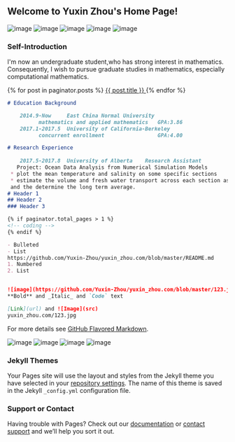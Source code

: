 ## Welcome to Yuxin Zhou's Home Page!     
![image](https://github.com/Yuxin-Zhou/yuxin_zhou.com/raw/master/WechatIMG8.jpeg)
![image](https://github.com/Yuxin-Zhou/yuxin_zhou.com/blob/master/123.jpg)
![image](https://github.com/Yuxin-Zhou/yuxin_zhou.com/master/123.jpg)
![image](https://github.com/Yuxin-Zhou/yuxin_zhou.com/123.jpg)
![image](https://github.com/Yuxin-Zhou/yuxin_zhou.com/raw/master/123.jpg)
 
### Self-Introduction

I'm now an undergraduate student,who has strong interest in mathematics. Consequently, I wish to pursue graduate studies in mathematics, especially computational mathematics.

{% for post in paginator.posts %}
    <a href="{{ post.url }}">{{ post.title }}
</a>
{% endfor %}

```markdown
# Education Background

    2014.9-Now     East China Normal University       
          mathematics and applied mathematics   GPA:3.86
    2017.1-2017.5  University of California-Berkeley
          concurrent enrollment                 GPA:4.00

# Research Experience
    
    2017.5-2017.8  University of Alberta    Research Assistant
   Project: Ocean Data Analysis from Numerical Simulation Models
 * plot the mean temperature and salinity on some specific sections
 * estimate the volume and fresh water transport across each section as a timeseries
 and the determine the long term average.
# Header 1
## Header 2
### Header 3

{% if paginator.total_pages > 1 %}
<!-- coding -->
{% endif %}

- Bulleted
- List
https://github.com/Yuxin-Zhou/yuxin_zhou.com/blob/master/README.md
1. Numbered
2. List


![image](https://github.com/Yuxin-Zhou/yuxin_zhou.com/blob/master/123.jpg)
**Bold** and _Italic_ and `Code` text

[Link](url) and ![Image](src)
yuxin_zhou.com/123.jpg
```

For more details see [GitHub Flavored Markdown](https://guides.github.com/features/mastering-markdown/).

![image](https://github.com/Yuxin-Zhou/yuxin_zhou.com/blob/master/123.jpg)
![image](https://github.com/Yuxin-Zhou/yuxin_zhou.com/master/123.jpg)
![image](https://github.com/Yuxin-Zhou/yuxin_zhou.com/123.jpg)
![image](https://github.com/Yuxin-Zhou/yuxin_zhou.com/raw/master/123.jpg)

### Jekyll Themes

Your Pages site will use the layout and styles from the Jekyll theme you have selected in your [repository settings](https://github.com/Yuxin-Zhou/yuxin_zhou.github.com/settings). The name of this theme is saved in the Jekyll `_config.yml` configuration file.

### Support or Contact

Having trouble with Pages? Check out our [documentation](https://help.github.com/categories/github-pages-basics/) or [contact support](https://github.com/contact) and we’ll help you sort it out.
